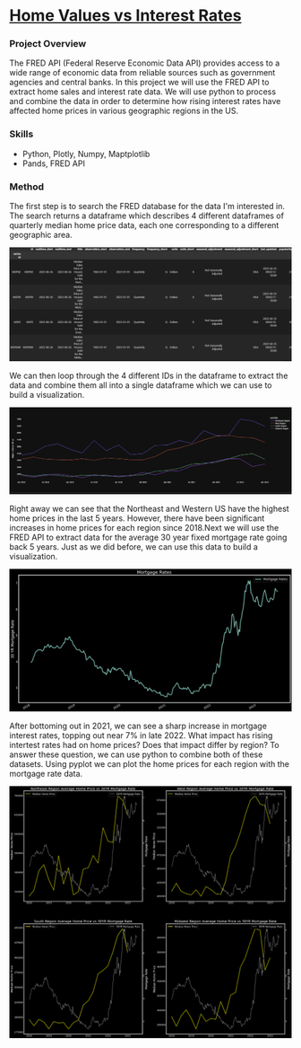 # [Home Values vs Interest Rates](https://github.com/jonbig/Data_Science_Portfolio/blob/main/data_analysis_projects/fred_project/fred_project.ipynb)

### **Project Overview**

The FRED API (Federal Reserve Economic Data API) provides access to a wide range of economic data from reliable sources such as government agencies and central banks. In this project we will use the FRED API to extract home sales and interest rate data. We will use python to process and combine the data in order to determine how rising interest rates have affected home prices in various geographic regions in the US. 

### Skills

- Python, Plotly, Numpy, Maptplotlib
- Pands, FRED API


### Method

The first step is to search the FRED database for the data I'm interested in. The search returns a dataframe which describes 4 different dataframes of quarterly median home price data, each one corresponding to a different geographic area. 

![dist_loc](https://github.com/jonbig/Data_Science_Portfolio/blob/main/data_analysis_projects/fred_project/fred1.PNG)

We can then loop through the 4 different IDs in the dataframe to extract the data and combine them all into a single dataframe which we can use to build a visualization.

![dist_loc](https://github.com/jonbig/Data_Science_Portfolio/blob/main/data_analysis_projects/fred_project/fred3.PNG)

Right away we can see that the Northeast and Western US have the highest home prices in the last 5 years. However, there have been significant increases in home prices for each region since 2018.Next we will use the FRED API to extract data for the average 30 year fixed mortgage rate going back 5 years. Just as we did before, we can use this data to build a visualization.

![dist_loc](https://github.com/jonbig/Data_Science_Portfolio/blob/main/data_analysis_projects/fred_project/fred4.png)

After bottoming out in 2021, we can see a sharp increase in mortgage interest rates, topping out near 7% in late 2022. What impact has rising intertest rates had on home prices? Does that impact differ by region? To answer these question, we can use python to combine both of these datasets. Using pyplot we can plot the home prices for each region with the mortgage rate data.

![dist_loc](https://github.com/jonbig/Data_Science_Portfolio/blob/main/data_analysis_projects/fred_project/fred5.png)


